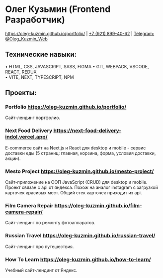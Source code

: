 # Олег Кузьмин (Frontend Разработчик)

<a href="https://oleg-kuzmin.github.io/portfolio/">https://oleg-kuzmin.github.io/portfolio/</a>
<span>|</span>
<a href="tel:+79218994062">+7 (921) 899-40-62</a>
<span>|</span>
<a href="https://t.me/Oleg_Kuzmin_Web">Telegram: @Oleg_Kuzmin_Web</a>

## Технические навыки:

• HTML, CSS, JAVASCRIPT, SASS, FIGMA
• GIT, WEBPACK, VSCODE, REACT, REDUX  
• VITE, NEXT, TYPESCRIPT, NPM

## Проекты:

### Portfolio https://oleg-kuzmin.github.io/portfolio/

Сайт-лендинг портфолио.

### Next Food Delivery https://next-food-delivery-indol.vercel.app/

E-commerce сайт на Next.js и React для desktop и mobile - сервис доставки еды (5 страниц: главная, корзина, форма, условия доставки, акции).

### Mesto Project https://oleg-kuzmin.github.io/mesto-project/

Сайт-приложение на ООП JavaScript (CRUD) для desktop и mobile. Проект связан с api от яндекса. Похож на аналог instagram с загрузкой карточек красивых мест. Общий стек карточек приходит из api.

### Film Camera Repair https://oleg-kuzmin.github.io/film-camera-repair/

Сайт-лендинг по ремонту фотоаппаратов.

### Russian Travel https://oleg-kuzmin.github.io/russian-travel/

Сайт-лендинг про путешествия.

### How To Learn https://oleg-kuzmin.github.io/how-to-learn/

Учебный сайт-лендинг от Яндекс.
